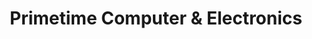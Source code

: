 ---
title: "Primetime Computer & Electronics"
url: /etobicoke/primetime-computer-und-electronics/
shop: Elektronik
---